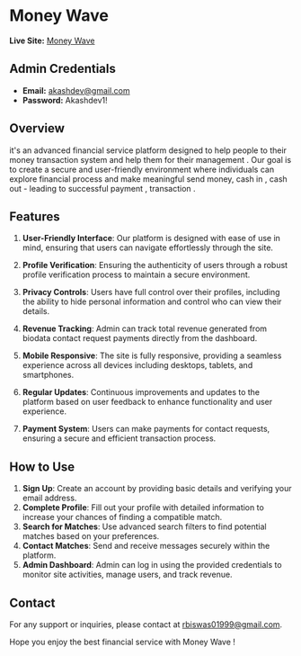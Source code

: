 # Money Wave

**Live Site:** [Money Wave](https://matrimony-mate.web.app/)

## Admin Credentials

- **Email:** akashdev@gmail.com
- **Password:** Akashdev1!

## Overview

it's an advanced financial service platform designed to help people to their money transaction system and help them for their management . Our goal is to create a secure and user-friendly environment where individuals can explore financial process and make meaningful send money, cash in , cash out - leading to  successful payment , transaction .

## Features

1. **User-Friendly Interface**: Our platform is designed with ease of use in mind, ensuring that users can navigate effortlessly through the site.
   
 
2. **Profile Verification**: Ensuring the authenticity of users through a robust profile verification process to maintain a secure environment.
   
3. **Privacy Controls**: Users have full control over their profiles, including the ability to hide personal information and control who can view their details.
   
   
6. **Revenue Tracking**: Admin can track total revenue generated from biodata contact request payments directly from the dashboard.
   
7. **Mobile Responsive**: The site is fully responsive, providing a seamless experience across all devices including desktops, tablets, and smartphones.
   
8. **Regular Updates**: Continuous improvements and updates to the platform based on user feedback to enhance functionality and user experience.
   
9. **Payment System**: Users can make payments for contact requests, ensuring a secure and efficient transaction process.



## How to Use

1. **Sign Up**: Create an account by providing basic details and verifying your email address.
2. **Complete Profile**: Fill out your profile with detailed information to increase your chances of finding a compatible match.
3. **Search for Matches**: Use advanced search filters to find potential matches based on your preferences.
4. **Contact Matches**: Send and receive messages securely within the platform.
5. **Admin Dashboard**: Admin can log in using the provided credentials to monitor site activities, manage users, and track revenue.

## Contact

For any support or inquiries, please contact at rbiswas01999@gmail.com.

Hope you enjoy the best financial service with Money Wave !
